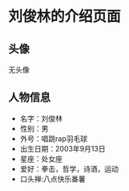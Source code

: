 # 刘俊林的介绍页面

## 头像
无头像

## 人物信息

 - 名字：刘俊林
 - 性别：男
 - 外号：唱跳rap羽毛球
 - 出生日期：2003年9月13日
 - 星座：处女座
 - 爱好：拳击，哲学，诗酒，运动
 - 口头禅:八点快乐番薯